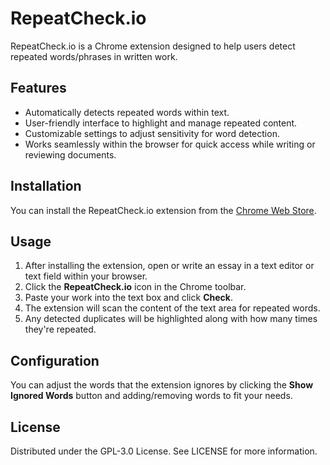 # RepeatCheck.io

RepeatCheck.io is a Chrome extension designed to help users detect repeated words/phrases in written work.

## Features

- Automatically detects repeated words within text.
- User-friendly interface to highlight and manage repeated content.
- Customizable settings to adjust sensitivity for word detection.
- Works seamlessly within the browser for quick access while writing or reviewing documents.

## Installation

You can install the RepeatCheck.io extension from the [Chrome Web Store](https://chromewebstore.google.com/detail/epnjigbanmhkcbplpifelgikbehmgdmn?utm_source=item-share-cb).

## Usage

1. After installing the extension, open or write an essay in a text editor or text field within your browser.
2. Click the **RepeatCheck.io** icon in the Chrome toolbar.
3. Paste your work into the text box and click **Check**.
4. The extension will scan the content of the text area for repeated words.
5. Any detected duplicates will be highlighted along with how many times they're repeated.

## Configuration

You can adjust the words that the extension ignores by clicking the **Show Ignored Words** button and adding/removing words to fit your needs.

## License

Distributed under the GPL-3.0 License. See LICENSE for more information.
